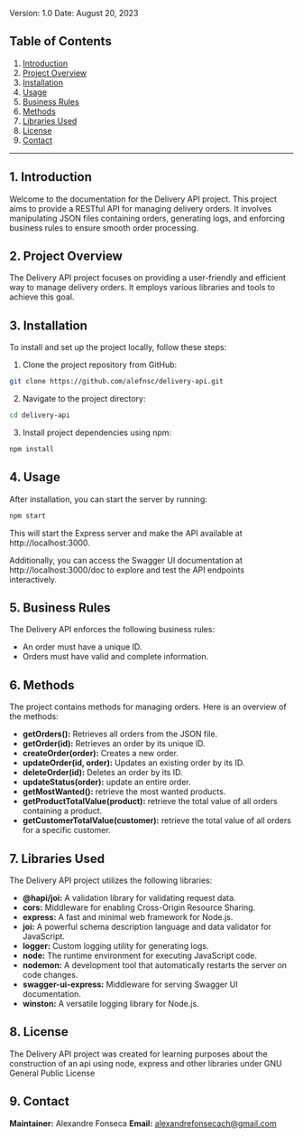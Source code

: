 
Version: 1.0
Date: August 20, 2023

## Table of Contents

1. [Introduction](#1-introduction)
2. [Project Overview](#2-project-overview)
3. [Installation](#3-installation)
4. [Usage](#4-usage)
5. [Business Rules](#5-business-rules)
6. [Methods](#6-methods)
7. [Libraries Used](#7-libraries-used)
8. [License](#8-license)
9. [Contact](#9-contact)

---

## 1. Introduction

Welcome to the documentation for the Delivery API project. This project aims to provide a RESTful API for managing delivery orders. It involves manipulating JSON files containing orders, generating logs, and enforcing business rules to ensure smooth order processing.

## 2. Project Overview

The Delivery API project focuses on providing a user-friendly and efficient way to manage delivery orders. It employs various libraries and tools to achieve this goal.

## 3. Installation

To install and set up the project locally, follow these steps:

1. Clone the project repository from GitHub:

```bash
git clone https://github.com/alefnsc/delivery-api.git
```
2. Navigate to the project directory:

```bash
cd delivery-api
```

3. Install project dependencies using npm:

```bash
npm install
```

## 4. Usage
After installation, you can start the server by running:

```bash
npm start
```

This will start the Express server and make the API available at http://localhost:3000.

Additionally, you can access the Swagger UI documentation at http://localhost:3000/doc to explore and test the API endpoints interactively.

## 5. Business Rules
The Delivery API enforces the following business rules:

- An order must have a unique ID.
- Orders must have valid and complete information.

## 6. Methods
The project contains methods for managing orders. Here is an overview of the methods:

- **getOrders():** Retrieves all orders from the JSON file.
- **getOrder(id):** Retrieves an order by its unique ID.
- **createOrder(order):** Creates a new order.
- **updateOrder(id, order):** Updates an existing order by its ID.
- **deleteOrder(id):** Deletes an order by its ID.
- **updateStatus(order):** update an entire order.
- **getMostWanted():** retrieve the most wanted products.
- **getProductTotalValue(product):** retrieve the total value of all orders containing a product.
- **getCustomerTotalValue(customer):** retrieve the total value of all orders for a specific customer.

## 7. Libraries Used

The Delivery API project utilizes the following libraries:

- **@hapi/joi:** A validation library for validating request data.
- **cors:** Middleware for enabling Cross-Origin Resource Sharing.
- **express:** A fast and minimal web framework for Node.js.
- **joi:** A powerful schema description language and data validator for JavaScript.
- **logger:** Custom logging utility for generating logs.
- **node:** The runtime environment for executing JavaScript code.
- **nodemon:** A development tool that automatically restarts the server on code changes.
- **swagger-ui-express:** Middleware for serving Swagger UI documentation.
- **winston:** A versatile logging library for Node.js.

## 8. License
The Delivery API project was created for learning purposes about the construction of an api using node, express and other libraries under GNU General Public License

## 9. Contact
**Maintainer:** Alexandre Fonseca
**Email:** alexandrefonsecach@gmail.com
